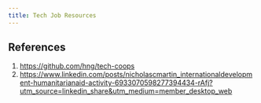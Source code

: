 ```yaml
---
title: Tech Job Resources
---
```


## References

1. https://github.com/hng/tech-coops
2. https://www.linkedin.com/posts/nicholascmartin_internationaldevelopment-humanitarianaid-activity-6933070598277394434-rAfj?utm_source=linkedin_share&utm_medium=member_desktop_web